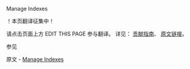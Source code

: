  Manage Indexes

 ！本页翻译征集中！

请点击页面上方 EDIT THIS PAGE 参与翻译。
详见：
[贡献指南]( https://github.com/JinMuInfo/MongoDB-Manual-zh/blob/master/CONTRIBUTING.md )、
[原文链接](  https://docs.mongodb.com/manual/tutorial/manage-indexes/  )。

 参见

原文 - [Manage Indexes]( https://docs.mongodb.com/manual/tutorial/manage-indexes/ )

